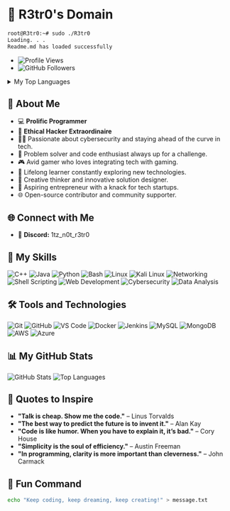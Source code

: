 # 👾 R3tr0's Domain
```bash
root@R3tr0:~# sudo ./R3tr0
Loading. . .
Readme.md has loaded successfully
```


- ![Profile Views](https://komarev.com/ghpvc/?username=R3tr0&color=blue)
- ![GitHub Followers](https://img.shields.io/github/followers/R3tr0?style=social)

<details>
<summary>My Top Languages</summary>

| Rank | Languages   |
|-----:|-------------|
|     1| Ducky Script|
|     2| Java        |
|     3| C++         |
|     4| Python      |
|     5| Bash        |

</details>

## 🔑 About Me

- 💻 **Prolific Programmer**
- 📛 **Ethical Hacker Extraordinaire**
- 🕵️‍♂️ Passionate about cybersecurity and staying ahead of the curve in tech.
- 🧩 Problem solver and code enthusiast always up for a challenge.
- 🎮 Avid gamer who loves integrating tech with gaming.
- 🌟 Lifelong learner constantly exploring new technologies.
- 🎨 Creative thinker and innovative solution designer.
- 🚀 Aspiring entrepreneur with a knack for tech startups.
- 🌐 Open-source contributor and community supporter.

## 🌐 Connect with Me

- 📮 **Discord:** 1tz_n0t_r3tr0

## 🥇 My Skills

![C++](https://img.shields.io/badge/-C++-00599C?style=flat&logo=c&logoColor=white)
![Java](https://img.shields.io/badge/-Java-007396?style=flat&logo=java&logoColor=white)
![Python](https://img.shields.io/badge/-Python-3776AB?style=flat&logo=python&logoColor=white)
![Bash](https://img.shields.io/badge/-Bash-4EAA25?style=flat&logo=gnu-bash&logoColor=white)
![Linux](https://img.shields.io/badge/-Linux-FCC624?style=flat&logo=linux&logoColor=black)
![Kali Linux](https://img.shields.io/badge/-Kali%20Linux-557C94?style=flat&logo=kali-linux&logoColor=white)
![Networking](https://img.shields.io/badge/-Networking-0082C9?style=flat&logo=cisco&logoColor=white)
![Shell Scripting](https://img.shields.io/badge/-Shell%20Scripting-4EAA25?style=flat&logo=gnu-bash&logoColor=white)
![Web Development](https://img.shields.io/badge/-Web%20Development-E34F26?style=flat&logo=html5&logoColor=white)
![Cybersecurity](https://img.shields.io/badge/-Cybersecurity-2F4F4F?style=flat&logo=cybersecurity&logoColor=white)
![Data Analysis](https://img.shields.io/badge/-Data%20Analysis-FFD700?style=flat&logo=data&logoColor=black)

## 🛠️ Tools and Technologies

![Git](https://img.shields.io/badge/-Git-F05032?style=flat&logo=git&logoColor=white)
![GitHub](https://img.shields.io/badge/-GitHub-181717?style=flat&logo=github&logoColor=white)
![VS Code](https://img.shields.io/badge/-VS%20Code-007ACC?style=flat&logo=visual-studio-code&logoColor=white)
![Docker](https://img.shields.io/badge/-Docker-2496ED?style=flat&logo=docker&logoColor=white)
![Jenkins](https://img.shields.io/badge/-Jenkins-D24939?style=flat&logo=jenkins&logoColor=white)
![MySQL](https://img.shields.io/badge/-MySQL-4479A1?style=flat&logo=mysql&logoColor=white)
![MongoDB](https://img.shields.io/badge/-MongoDB-47A248?style=flat&logo=mongodb&logoColor=white)
![AWS](https://img.shields.io/badge/-AWS-232F3E?style=flat&logo=amazon-aws&logoColor=white)
![Azure](https://img.shields.io/badge/-Azure-0089D6?style=flat&logo=microsoft-azure&logoColor=white)

## 📊 My GitHub Stats
![GitHub Stats](https://github-readme-stats.vercel.app/api?username=R3tr0&show_icons=true&theme=radical)
![Top Languages](https://github-readme-stats.vercel.app/api/top-langs/?username=R3tr0&layout=compact&theme=radical)

## 💬 Quotes to Inspire

- **"Talk is cheap. Show me the code."** – Linus Torvalds
- **"The best way to predict the future is to invent it."** – Alan Kay
- **"Code is like humor. When you have to explain it, it’s bad."** – Cory House
- **"Simplicity is the soul of efficiency."** – Austin Freeman
- **"In programming, clarity is more important than cleverness."** – John Carmack

## 🎉 Fun Command

```bash
echo "Keep coding, keep dreaming, keep creating!" > message.txt
```
